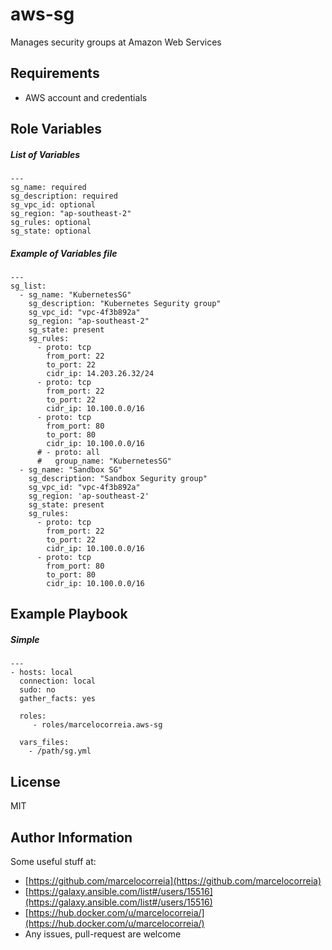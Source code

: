 aws-sg
=============

Manages security groups at Amazon Web Services

Requirements
------------
- AWS account and credentials



## Role Variables


##### List of Variables

    ---
    sg_name: required
    sg_description: required
    sg_vpc_id: optional
    sg_region: "ap-southeast-2"
    sg_rules: optional
    sg_state: optional

##### Example of Variables file
    ---
    sg_list:
      - sg_name: "KubernetesSG"
        sg_description: "Kubernetes Segurity group"
        sg_vpc_id: "vpc-4f3b892a"
        sg_region: "ap-southeast-2"
        sg_state: present
        sg_rules:
          - proto: tcp
            from_port: 22
            to_port: 22
            cidr_ip: 14.203.26.32/24
          - proto: tcp
            from_port: 22
            to_port: 22
            cidr_ip: 10.100.0.0/16
          - proto: tcp
            from_port: 80
            to_port: 80
            cidr_ip: 10.100.0.0/16
          # - proto: all
          #   group_name: "KubernetesSG"
      - sg_name: "Sandbox SG"
        sg_description: "Sandbox Segurity group"
        sg_vpc_id: "vpc-4f3b892a"
        sg_region: 'ap-southeast-2'
        sg_state: present
        sg_rules:
          - proto: tcp
            from_port: 22
            to_port: 22
            cidr_ip: 10.100.0.0/16
          - proto: tcp
            from_port: 80
            to_port: 80
            cidr_ip: 10.100.0.0/16




Example Playbook
----------------

##### Simple

    ---
    - hosts: local
      connection: local
      sudo: no
      gather_facts: yes

      roles:
         - roles/marcelocorreia.aws-sg

      vars_files:
        - /path/sg.yml


License
-------

MIT

Author Information
------------------
Some useful stuff at:
  - [https://github.com/marcelocorreia](https://github.com/marcelocorreia)
  - [https://galaxy.ansible.com/list#/users/15516](https://galaxy.ansible.com/list#/users/15516)
  - [https://hub.docker.com/u/marcelocorreia/](https://hub.docker.com/u/marcelocorreia/)
  - Any issues, pull-request are welcome
